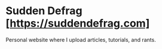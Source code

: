 # Sudden Defrag [https://suddendefrag.com]
Personal website where I upload articles, tutorials, and rants.